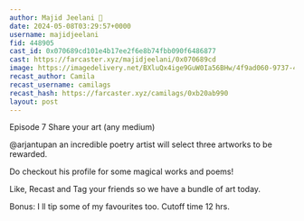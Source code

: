 ```yaml
---
author: Majid Jeelani 🎩
date: 2024-05-08T03:29:57+0000
username: majidjeelani
fid: 448905
cast_id: 0x070689cd101e4b17ee2f6e8b74fbb090f6486877
cast: https://farcaster.xyz/majidjeelani/0x070689cd
image: https://imagedelivery.net/BXluQx4ige9GuW0Ia56BHw/4f9ad060-9737-45c7-4140-b91976053d00/original
recast_author: Camila
recast_username: camilags
recast_hash: https://farcaster.xyz/camilags/0xb20ab990
layout: post
---
```


Episode 7
Share your art (any medium)

@arjantupan an incredible poetry artist will select three artworks to be rewarded.

Do checkout his profile for some magical works and poems!

Like, Recast and Tag your friends so we have a bundle of art today.

Bonus: I ll tip some of my favourites too.
Cutoff time 12 hrs.

<img src='https://imagedelivery.net/BXluQx4ige9GuW0Ia56BHw/4f9ad060-9737-45c7-4140-b91976053d00/original' alt='' referrerpolicy='no-referrer'/>
